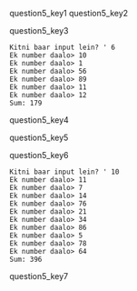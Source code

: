 question5_key1
question5_key2


question5_key3


```
Kitni baar input lein? ' 6
Ek number daalo> 10
Ek number daalo> 1
Ek number daalo> 56
Ek number daalo> 89
Ek number daalo> 11
Ek number daalo> 12
Sum: 179
```
question5_key4


question5_key5


question5_key6


```
Kitni baar input lein? ' 10
Ek number daalo> 11
Ek number daalo> 7
Ek number daalo> 14
Ek number daalo> 76
Ek number daalo> 21
Ek number daalo> 34
Ek number daalo> 86
Ek number daalo> 5
Ek number daalo> 78
Ek number daalo> 64
Sum: 396
```
question5_key7
